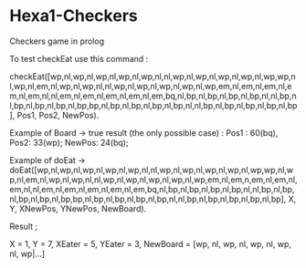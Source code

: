 # Hexa1-Checkers
Checkers game in prolog

To test checkEat use this command : 

checkEat([wp,nl,wp,nl,wp,nl,wp,nl,wp,nl,nl,wp,nl,wp,nl,wp,nl,wp,nl,wp,wp,nl,wp,nl,em,nl,wp,nl,wp,nl,nl,wp,nl,wp,nl,wp,nl,wp,nl,wp,em,nl,em,nl,em,nl,em,nl,em,nl,nl,em,nl,em,nl,em,nl,em,nl,em,bq,nl,bp,nl,bp,nl,bp,nl,bp,nl,nl,bp,nl,bp,nl,bp,nl,bp,nl,bp,bp,nl,bp,nl,bp,nl,bp,nl,bp,nl,nl,bp,nl,bp,nl,bp,nl,bp,nl,bp], Pos1, Pos2, NewPos).

Example of Board -> true result (the only possible case) : Pos1 : 60(bq), Pos2: 33(wp); NewPos: 24(bq);

Example of doEat -> doEat([wp,nl,wp,nl,wp,nl,wp,nl,wp,nl,nl,wp,nl,wp,nl,wp,nl,wp,nl,wp,wp,nl,wp,nl,em,nl,wp,nl,wp,nl,nl,wp,nl,wp,nl,wp,nl,wp,nl,wp,em,nl,em,n,em,nl,em,nl,em,nl,nl,em,nl,em,nl,em,nl,em,nl,em,bq,nl,bp,nl,bp,nl,bp,nl,bp,nl,nl,bp,nl,bp,nl,bp,nl,bp,nl,bp,bp,nl,bp,nl,bp,nl,bp,nl,bp,nl,nl,bp,nl,bp,nl,bp,nl,bp,nl,bp], X, Y, XNewPos, YNewPos, NewBoard).

Result ; 

X = 1,
Y = 7,
XEater = 5,
YEater = 3,
NewBoard = [wp, nl, wp, nl, wp, nl, wp, nl, wp|...] 


